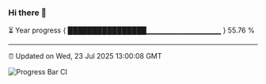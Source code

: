 ### Hi there 👋

⏳ Year progress { ████████████████▁▁▁▁▁▁▁▁▁▁▁▁▁▁ } 55.76 %

---

⏰ Updated on Wed, 23 Jul 2025 13:00:08 GMT

![Progress Bar CI](https://github.com/DhruviPatel157/GitHub-Actions-Demo/workflows/Progress%20Bar%20CI/badge.svg)
